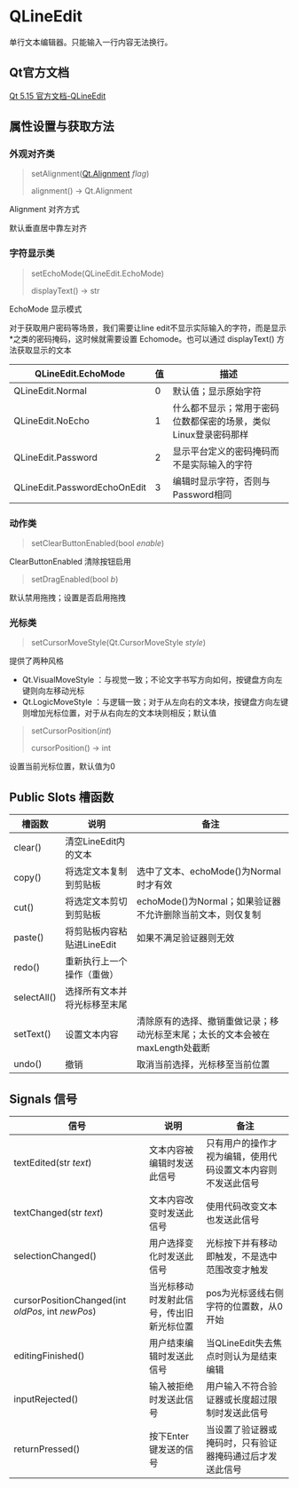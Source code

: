 # QLineEdit

单行文本编辑器。只能输入一行内容无法换行。

## Qt官方文档

[Qt 5.15 官方文档-QLineEdit ](https://doc.qt.io/qt-5.15/qlineedit.html)



## 属性设置与获取方法

### 外观对齐类

> setAlignment([Qt.Alignment](https://doc.qt.io/qt-5.15/qt.html#AlignmentFlag-enum) *flag*)
>
> alignment() -> Qt.Alignment

Alignment 对齐方式

默认垂直居中靠左对齐



### 字符显示类

> setEchoMode(QLineEdit.EchoMode)
>
> displayText() -> str

EchoMode 显示模式

对于获取用户密码等场景，我们需要让line edit不显示实际输入的字符，而是显示*之类的密码掩码，这时候就需要设置 Echomode。也可以通过 displayText() 方法获取显示的文本

| QLineEdit.EchoMode           | 值   | 描述                                                         |
| ---------------------------- | ---- | ------------------------------------------------------------ |
| QLineEdit.Normal             | 0    | 默认值；显示原始字符                                         |
| QLineEdit.NoEcho             | 1    | 什么都不显示；常用于密码位数都保密的场景，类似Linux登录密码那样 |
| QLineEdit.Password           | 2    | 显示平台定义的密码掩码而不是实际输入的字符                   |
| QLineEdit.PasswordEchoOnEdit | 3    | 编辑时显示字符，否则与Password相同                           |





### 动作类

> setClearButtonEnabled(bool *enable*)

ClearButtonEnabled 清除按钮启用



> setDragEnabled(bool *b*)

默认禁用拖拽；设置是否启用拖拽



### 光标类

> setCursorMoveStyle(Qt.CursorMoveStyle *style*)

提供了两种风格

- Qt.VisualMoveStyle ：与视觉一致；不论文字书写方向如何，按键盘方向左键则向左移动光标
- Qt.LogicMoveStyle ：与逻辑一致；对于从左向右的文本块，按键盘方向左键则增加光标位置，对于从右向左的文本块则相反；默认值



> setCursorPosition(*int*)
>
> cursorPosition() -> int

设置当前光标位置，默认值为0

## Public Slots 槽函数

| 槽函数      | 说明                         | 备注                                                         |
| ----------- | ---------------------------- | ------------------------------------------------------------ |
| clear()     | 清空LineEdit内的文本         |                                                              |
| copy()      | 将选定文本复制到剪贴板       | 选中了文本、echoMode()为Normal时才有效                       |
| cut()       | 将选定文本剪切到剪贴板       | echoMode()为Normal；如果验证器不允许删除当前文本，则仅复制   |
| paste()     | 将剪贴板内容粘贴进LineEdit   | 如果不满足验证器则无效                                       |
| redo()      | 重新执行上一个操作（重做）   |                                                              |
| selectAll() | 选择所有文本并将光标移至末尾 |                                                              |
| setText()   | 设置文本内容                 | 清除原有的选择、撤销重做记录；移动光标至末尾；太长的文本会被在maxLength处截断 |
| undo()      | 撤销                         | 取消当前选择，光标移至当前位置                               |



## Signals 信号

| 信号                                              | 说明                                     | 备注                                                         |
| ------------------------------------------------- | ---------------------------------------- | ------------------------------------------------------------ |
| textEdited(str *text*)                            | 文本内容被编辑时发送此信号               | 只有用户的操作才视为编辑，使用代码设置文本内容则不发送此信号 |
| textChanged(str *text*)                           | 文本内容改变时发送此信号                 | 使用代码改变文本也发送此信号                                 |
| selectionChanged()                                | 用户选择变化时发送此信号                 | 光标按下并有移动即触发，不是选中范围改变才触发               |
| cursorPositionChanged(int *oldPos*, int *newPos*) | 当光标移动时发射此信号，传出旧新光标位置 | pos为光标竖线右侧字符的位置数，从0开始                       |
| editingFinished()                                 | 用户结束编辑时发送此信号                 | 当QLineEdit失去焦点时则认为是结束编辑                        |
| inputRejected()                                   | 输入被拒绝时发送此信号                   | 用户输入不符合验证器或长度超过限制时发送此信号               |
| returnPressed()                                   | 按下Enter键发送的信号                    | 当设置了验证器或掩码时，只有验证器掩码通过后才发送此信号     |

